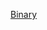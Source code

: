[Binary](https://support.yubico.com/hc/en-us/articles/360016649039-Installing-Yubico-Software-on-Linux#01H30DBXGWDFNCT6N90Z5K8WN3)

